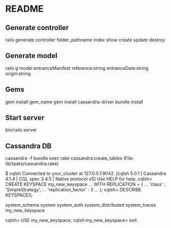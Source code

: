 # README

## Generate controller
rails generate controller folder_pathname index show create update destroy

## Generate model
rails g model entranceManifest reference:string entranceDate:string origin:string

## Gems
gem install gem_name
gem install cassandra-driver
bundle install

## Start server
bin/rails server

## Cassandra DB
cassandra -f
bundle exec rake cassandra:create_tables (File: lib/tasks/cassandra.rake)

$ cqlsh
Connected to your_cluster at 127.0.0.1:9042.
[cqlsh 5.0.1 | Cassandra 4.1.4 | CQL spec 3.4.5 | Native protocol v5]
Use HELP for help.
cqlsh> CREATE KEYSPACE my_new_keyspace
   ... WITH REPLICATION = {
   ...   'class' : 'SimpleStrategy',
   ...   'replication_factor' : 3
   ... };
cqlsh> DESCRIBE KEYSPACES;

system_schema  system  system_auth  system_distributed  system_traces  my_new_keyspace

cqlsh> USE my_new_keyspace;
cqlsh:my_new_keyspace> exit


